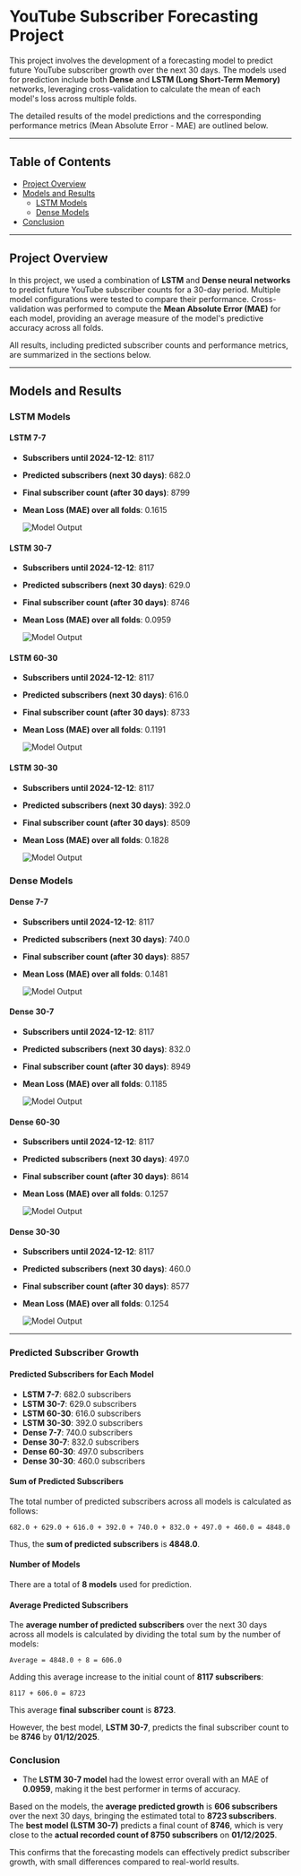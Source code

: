 

# YouTube Subscriber Forecasting Project

This project involves the development of a forecasting model to predict future YouTube subscriber growth over the next 30 days. The models used for prediction include both **Dense** and **LSTM (Long Short-Term Memory)** networks, leveraging cross-validation to calculate the mean of each model's loss across multiple folds. 

The detailed results of the model predictions and the corresponding performance metrics (Mean Absolute Error - MAE) are outlined below.

---

## Table of Contents
- [Project Overview](#project-overview)
- [Models and Results](#models-and-results)
  - [LSTM Models](#lstm-models)
  - [Dense Models](#dense-models)
- [Conclusion](#conclusion)

---

## Project Overview

In this project, we used a combination of **LSTM** and **Dense neural networks** to predict future YouTube subscriber counts for a 30-day period. Multiple model configurations were tested to compare their performance. Cross-validation was performed to compute the **Mean Absolute Error (MAE)** for each model, providing an average measure of the model's predictive accuracy across all folds.

All results, including predicted subscriber counts and performance metrics, are summarized in the sections below.

---

## Models and Results

### LSTM Models

#### **LSTM 7-7**
- **Subscribers until 2024-12-12**: 8117
- **Predicted subscribers (next 30 days)**: 682.0
- **Final subscriber count (after 30 days)**: 8799
- **Mean Loss (MAE) over all folds**: 0.1615
  
  ![Model Output](photo/lstm7-7.png)

#### **LSTM 30-7**
- **Subscribers until 2024-12-12**: 8117
- **Predicted subscribers (next 30 days)**: 629.0
- **Final subscriber count (after 30 days)**: 8746
- **Mean Loss (MAE) over all folds**: 0.0959
  
  ![Model Output](photo/lstm30-7.png)

#### **LSTM 60-30**
- **Subscribers until 2024-12-12**: 8117
- **Predicted subscribers (next 30 days)**: 616.0
- **Final subscriber count (after 30 days)**: 8733
- **Mean Loss (MAE) over all folds**: 0.1191
  
  ![Model Output](photo/lstm60-30.png)

#### **LSTM 30-30**
- **Subscribers until 2024-12-12**: 8117
- **Predicted subscribers (next 30 days)**: 392.0
- **Final subscriber count (after 30 days)**: 8509
- **Mean Loss (MAE) over all folds**: 0.1828
  
  ![Model Output](photo/lstm30-30.png)

### Dense Models

#### **Dense 7-7**
- **Subscribers until 2024-12-12**: 8117
- **Predicted subscribers (next 30 days)**: 740.0
- **Final subscriber count (after 30 days)**: 8857
- **Mean Loss (MAE) over all folds**: 0.1481
  
  ![Model Output](photo/dense7-7.png)

#### **Dense 30-7**
- **Subscribers until 2024-12-12**: 8117
- **Predicted subscribers (next 30 days)**: 832.0
- **Final subscriber count (after 30 days)**: 8949
- **Mean Loss (MAE) over all folds**: 0.1185
  
  ![Model Output](photo/dense30-7.png)

#### **Dense 60-30**
- **Subscribers until 2024-12-12**: 8117
- **Predicted subscribers (next 30 days)**: 497.0
- **Final subscriber count (after 30 days)**: 8614
- **Mean Loss (MAE) over all folds**: 0.1257
  
  ![Model Output](photo/dense60-30.png)

#### **Dense 30-30**
- **Subscribers until 2024-12-12**: 8117
- **Predicted subscribers (next 30 days)**: 460.0
- **Final subscriber count (after 30 days)**: 8577
- **Mean Loss (MAE) over all folds**: 0.1254
  
  ![Model Output](photo/dense30-30.png)

---
### Predicted Subscriber Growth

#### Predicted Subscribers for Each Model

- **LSTM 7-7**: 682.0 subscribers
- **LSTM 30-7**: 629.0 subscribers
- **LSTM 60-30**: 616.0 subscribers
- **LSTM 30-30**: 392.0 subscribers
- **Dense 7-7**: 740.0 subscribers
- **Dense 30-7**: 832.0 subscribers
- **Dense 60-30**: 497.0 subscribers
- **Dense 30-30**: 460.0 subscribers

#### Sum of Predicted Subscribers

The total number of predicted subscribers across all models is calculated as follows:

```
682.0 + 629.0 + 616.0 + 392.0 + 740.0 + 832.0 + 497.0 + 460.0 = 4848.0
```

Thus, the **sum of predicted subscribers** is **4848.0**.

#### Number of Models

There are a total of **8 models** used for prediction.

#### Average Predicted Subscribers

The **average number of predicted subscribers** over the next 30 days across all models is calculated by dividing the total sum by the number of models:

```
Average = 4848.0 ÷ 8 = 606.0
```

Adding this average increase to the initial count of **8117 subscribers**:

```
8117 + 606.0 = 8723
```

This average **final subscriber count** is **8723**.

However, the best model, **LSTM 30-7**, predicts the final subscriber count to be **8746** by **01/12/2025**.

### Conclusion

- The **LSTM 30-7 model** had the lowest error overall with an MAE of **0.0959**, making it the best performer in terms of accuracy.

Based on the models, the **average predicted growth** is **606 subscribers** over the next 30 days, bringing the estimated total to **8723 subscribers**. The **best model (LSTM 30-7)** predicts a final count of **8746**, which is very close to the **actual recorded count of 8750 subscribers** on **01/12/2025**.

This confirms that the forecasting models can effectively predict subscriber growth, with small differences compared to real-world results.


